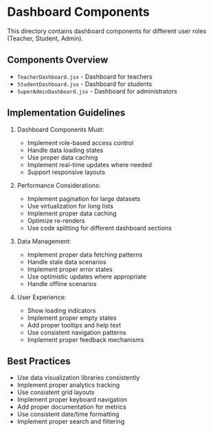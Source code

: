 # Dashboard Components

This directory contains dashboard components for different user roles (Teacher, Student, Admin).

## Components Overview

- `TeacherDashboard.jsx` - Dashboard for teachers
- `StudentDashboard.jsx` - Dashboard for students
- `SuperAdminDashboard.jsx` - Dashboard for administrators

## Implementation Guidelines

1. Dashboard Components Must:

   - Implement role-based access control
   - Handle data loading states
   - Use proper data caching
   - Implement real-time updates where needed
   - Support responsive layouts

2. Performance Considerations:

   - Implement pagination for large datasets
   - Use virtualization for long lists
   - Implement proper data caching
   - Optimize re-renders
   - Use code splitting for different dashboard sections

3. Data Management:

   - Implement proper data fetching patterns
   - Handle stale data scenarios
   - Implement proper error states
   - Use optimistic updates where appropriate
   - Handle offline scenarios

4. User Experience:
   - Show loading indicators
   - Implement proper empty states
   - Add proper tooltips and help text
   - Use consistent navigation patterns
   - Implement proper feedback mechanisms

## Best Practices

- Use data visualization libraries consistently
- Implement proper analytics tracking
- Use consistent grid layouts
- Implement proper keyboard navigation
- Add proper documentation for metrics
- Use consistent date/time formatting
- Implement proper search and filtering
